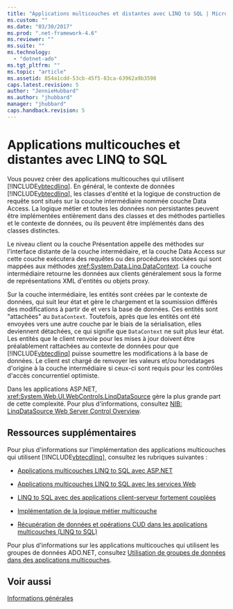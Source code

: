 ```yaml
---
title: "Applications multicouches et distantes avec LINQ to SQL | Microsoft Docs"
ms.custom: ""
ms.date: "03/30/2017"
ms.prod: ".net-framework-4.6"
ms.reviewer: ""
ms.suite: ""
ms.technology: 
  - "dotnet-ado"
ms.tgt_pltfrm: ""
ms.topic: "article"
ms.assetid: 854a1cdd-53cb-45f5-83ca-63962a9b3598
caps.latest.revision: 5
author: "JennieHubbard"
ms.author: "jhubbard"
manager: "jhubbard"
caps.handback.revision: 5
---
```

# Applications multicouches et distantes avec LINQ to SQL
Vous pouvez créer des applications multicouches qui utilisent [!INCLUDE[vbtecdlinq](../../../../../../includes/vbtecdlinq-md.md)].  En général, le contexte de données [!INCLUDE[vbtecdlinq](../../../../../../includes/vbtecdlinq-md.md)], les classes d'entité et la logique de construction de requête sont situés sur la couche intermédiaire nommée couche Data Access.  La logique métier et toutes les données non persistantes peuvent être implémentées entièrement dans des classes et des méthodes partielles et le contexte de données, ou ils peuvent être implémentés dans des classes distinctes.  
  
 Le niveau client ou la couche Présentation appelle des méthodes sur l'interface distante de la couche intermédiaire, et la couche Data Access sur cette couche exécutera des requêtes ou des procédures stockées qui sont mappées aux méthodes <xref:System.Data.Linq.DataContext>.  La couche intermédiaire retourne les données aux clients généralement sous la forme de représentations XML d'entités ou objets proxy.  
  
 Sur la couche intermédiaire, les entités sont créées par le contexte de données, qui suit leur état et gère le chargement et la soumission différés des modifications à partir de et vers la base de données.  Ces entités sont "attachées" au `DataContext`.  Toutefois, après que les entités ont été envoyées vers une autre couche par le biais de la sérialisation, elles deviennent détachées, ce qui signifie que `DataContext` ne suit plus leur état.  Les entités que le client renvoie pour les mises à jour doivent être préalablement rattachées au contexte de données pour que [!INCLUDE[vbtecdlinq](../../../../../../includes/vbtecdlinq-md.md)] puisse soumettre les modifications à la base de données.  Le client est chargé de renvoyer les valeurs et\/ou horodatages d'origine à la couche intermédiaire si ceux\-ci sont requis pour les contrôles d'accès concurrentiel optimiste.  
  
 Dans les applications ASP.NET, <xref:System.Web.UI.WebControls.LinqDataSource> gère la plus grande part de cette complexité.  Pour plus d'informations, consultez [NIB: LinqDataSource Web Server Control Overview](http://msdn.microsoft.com/fr-fr/104cfc3f-7385-47d3-8a51-830dfa791136).  
  
## Ressources supplémentaires  
 Pour plus d'informations sur l'implémentation des applications multicouches qui utilisent [!INCLUDE[vbtecdlinq](../../../../../../includes/vbtecdlinq-md.md)], consultez les rubriques suivantes :  
  
-   [Applications multicouches LINQ to SQL avec ASP.NET](../../../../../../docs/framework/data/adonet/sql/linq/linq-to-sql-n-tier-with-aspnet.md)  
  
-   [Applications multicouches LINQ to SQL avec les services Web](../../../../../../docs/framework/data/adonet/sql/linq/linq-to-sql-n-tier-with-web-services.md)  
  
-   [LINQ to SQL avec des applications client\-serveur fortement couplées](../../../../../../docs/framework/data/adonet/sql/linq/linq-to-sql-with-tightly-coupled-client-server-applications.md)  
  
-   [Implémentation de la logique métier multicouche](../../../../../../docs/framework/data/adonet/sql/linq/implementing-business-logic-linq-to-sql.md)  
  
-   [Récupération de données et opérations CUD dans les applications multicouches \(LINQ to SQL\)](../../../../../../docs/framework/data/adonet/sql/linq/data-retrieval-and-cud-operations-in-n-tier-applications.md)  
  
 Pour plus d'informations sur les applications multicouches qui utilisent les groupes de données ADO.NET, consultez [Utilisation de groupes de données dans des applications multicouches](../Topic/Work%20with%20datasets%20in%20n-tier%20applications.md).  
  
## Voir aussi  
 [Informations générales](../../../../../../docs/framework/data/adonet/sql/linq/background-information.md)